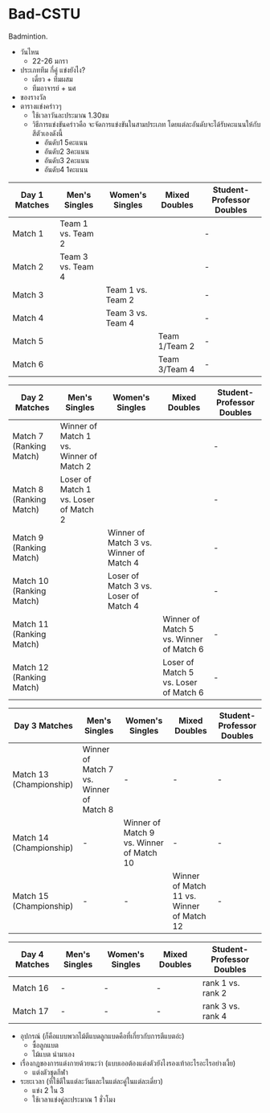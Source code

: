 # Bad-CSTU
Badmintion.
- วันไหน
    - 22-26 มกรา
- ประเภททีม กี่คู่ แข่งยังไง?
    - เดี่ยว + ทีมผสม
    - ทีมอาจารย์ + นศ
- ของรางวัล
- ตารางแข่งคร่าวๆ
    - ใช้เวลาวันละประมาณ 1.30ชม
    - วิธีการแข่งขันคร่าวคือ จะจัดการแข่งขันในสามประเภท โดยแต่ละอันดับจะได้รับคะแนนให้กับสีตัวเองดังนี้
      - อันดับ1 5คะแนน
      - อันดับ2 3คะแนน
      - อันดับ3 2คะแนน
      - อันดับ4 1คะแนน
      
| Day 1 Matches   | Men's Singles | Women's Singles | Mixed Doubles |Student-Professor Doubles|
|-----------------|---------------|-----------------|---------------|-------------------------|
| Match 1         | Team 1 vs. Team 2  |               |               |-|
| Match 2         | Team 3 vs. Team 4  |               |               |-|
| Match 3         |               | Team 1 vs. Team 2  |               |-|
| Match 4         |               | Team 3 vs. Team 4  |               |-|
| Match 5         |               |               | Team 1/Team 2  |-|
| Match 6         |               |               | Team 3/Team 4  |-|


| Day 2 Matches   | Men's Singles                                   | Women's Singles                        | Mixed Doubles                         |Student-Professor Doubles|
|-----------------|-------------------------------------------------|----------------------------------------|---------------------------------------|-------------------------|
| Match 7 (Ranking Match) | Winner of Match 1 vs. Winner of Match 2 |                                        |                                       |-|
| Match 8 (Ranking Match) | Loser of Match 1 vs. Loser of Match 2   |                                        |                                       |-|
| Match 9 (Ranking Match) |                                         | Winner of Match 3 vs. Winner of Match 4|                                       |-|
| Match 10 (Ranking Match)|                                         | Loser of Match 3 vs. Loser of Match 4  |                                       |-|
| Match 11 (Ranking Match)|                                         |                                        |Winner of Match 5 vs. Winner of Match 6|-|
| Match 12 (Ranking Match)|                                         |                                        |Loser of Match 5 vs. Loser of Match 6  |-|



| Day 3 Matches           | Men's Singles                           | Women's Singles                          | Mixed Doubles                             |Student-Professor Doubles|
|-------------------------|-----------------------------------------|------------------------------------------|-------------------------------------------|-|
| Match 13 (Championship) | Winner of Match 7 vs. Winner of Match 8 | -                                        | -                                         |-|
| Match 14 (Championship) | -                                       | Winner of Match 9 vs. Winner of Match 10 | -                                         |-|
| Match 15 (Championship) | -                                       | -                                        | Winner of Match 11 vs. Winner of Match 12 |-|


| Day 4 Matches         | Men's Singles | Women's Singles | Mixed Doubles | Student-Professor Doubles               |
|-----------------------|---------------|-----------------|---------------|-----------------------------------------|
| Match 16              | -             | -               | -             | rank 1 vs. rank 2                       |
| Match 17              | -             | -               | -             | rank 3 vs. rank 4                       |






- อุปกรณ์ (ก็คือแบบพวกไม้ตีแบดลูกแบดคือที่เกี่ยวกับการตีแบตอ่ะ)
    - ซื้อลูกแบต
    - ไม้แบต นำมาเอง
- เรื่องกฎของการแต่งกายด้วยนะว่า (แบบเออต้องแต่งตัวยังไงรองเท้าอะไรอะไรอย่างเงี้ย)
    - แต่งตัวชุดกีฬา
- ระยะเวลา (ที่ใช้ตีในแต่ละวันและในแต่ละคู่ในแต่ละเดี่ยว)
    - แข่ง 2 ใน 3
    - ใช้เวลาแข่งคู่ละประมาณ 1 ชั่วโมง
